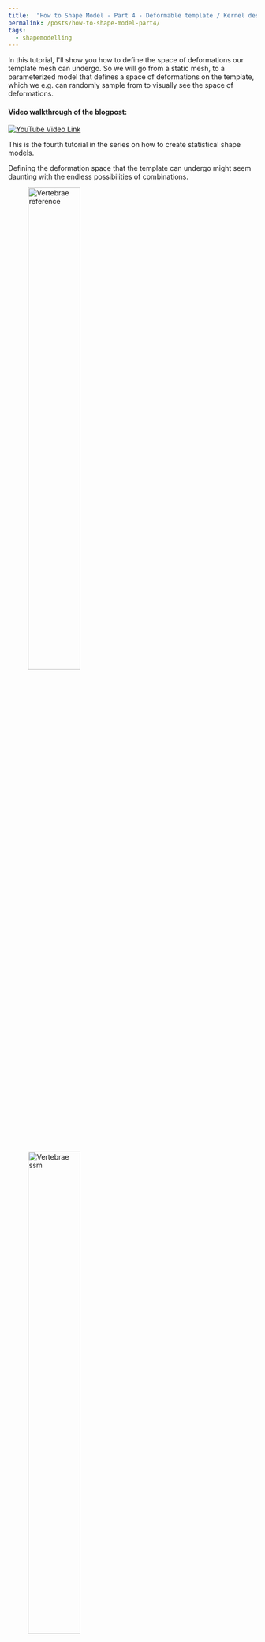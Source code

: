 ```yaml
---
title:  "How to Shape Model - Part 4 - Deformable template / Kernel design"
permalink: /posts/how-to-shape-model-part4/
tags:
  - shapemodelling
---
```


In this tutorial, I'll show you how to define the space of deformations our template mesh can undergo. So we will go from a static mesh, to a parameterized model that defines a space of deformations on the template, which we e.g. can randomly sample from to visually see the space of deformations.

#### Video walkthrough of the blogpost:

[![YouTube Video Link](https://img.youtube.com/vi/sOsaoDUIh94/0.jpg)](https://www.youtube.com/watch?v=sOsaoDUIh94 "How to Shape Model - Part4 - KERNEL DESIGN")

This is the fourth tutorial in the series on how to create statistical shape models. 

Defining the deformation space that the template can undergo might seem daunting with the endless possibilities of combinations. 

<figure>
  <img src="/images/posts/how-to-shape-model/vertebrae/ref.png" alt="Vertebrae reference" style="width:50%">
    <img src="/images/posts/how-to-shape-model/vertebrae/ssm.gif" alt="Vertebrae ssm" style="width:50%">
  <figcaption>Example of a static mesh and an animation of how the mesh can deform to different instances.</figcaption>
</figure>

Commonly asked questions on the Scalismo mailing list are “What parameters should I use for my model kernels” and “What kernels to choose”. 

With a few heuristics in mind and a clear plan for defining your kernels, this task becomes a lot simpler. 

For simplicity of this tutorial, I will not go into the formal definition of kernels.
For this, I suggest you take a look at the tutorial from the [scalismo tutorials](https://scalismo.org/docs/Tutorials/tutorial07) from the Scalismo website or the instruction video from the [statisticial shape modelling course](https://shapemodelling.cs.unibas.ch/ssm-course/) at the University of Basel. 

When talking about Gaussian Processes, a Kernel function describes how two data points are connected by describing their covariance. Simply said, when data point 1 moves, how much influence does this have on data point 2, if any at all? And also, how is the distance between point 1 and point 2 measured?

In this tutorial we will mainly look at the Gaussian kernel, and how we can modify it to, e.g. be symmetrical around a defined axis using the "symmetry kernel", only be active in certain areas using the "Change Point Kernel", or how to mix Gaussian kernels with different properties. Finally, I'll show the PCA kernel, as introduced in the first video, and how we can make it more flexible by augmenting it with an analytically defined kernel.

5 different types:
1. Gaussian Kernel
2. Mixture of Gaussians
3. Symmetry Kernel
4. Changepoint Kernel
5. Augmenting a PCA kernel

Many more kernels exist than just the Gaussian kernel - but I often find mixing different Gaussian kernels sufficient, instead of using other kernel types.

For the Gaussian Kernel, we have two parameters to set:
1. The Sigma value defines the "width" of the kernel. The smaller this value is, the more local it is, meaning that only very close points will have a covariance over 0.
2. The scaling parameter. This can be used to adjust the "strength" or "amplitude" of the function.

```scala
val sigma = 100
val scaling = 1

val kernel = GaussianKernel3D(sigma, scaling)
val diagonal = DiagonalKernel3D(kernel, 3)

val gp = GaussianProcess3D[EuclideanVector[_3D]](diagonal)
```
One thing we need to remember when working with kernels is the dimensionality we work with. I will only show 3D examples, so it would also be possible to model the covariance between dimensions. But for simplicity, we always assume that the 3 dimensions are independent when analytically defining kernels.
This is done using the DiagonalKernel.

With the kernel defined, we use it to define a Gaussian Process, which we'll use later for regression purposes. The Gaussian Process that we have defined is continuous, but we are actually only interested in its values at the positions of our reference mesh. We can sample random deformations from the model:
```scala
val ref = MeshIO.readMesh(new File("data/vertebrae/ref_20.ply")).get.operations.decimate(1000)
val sampleDeformation = gp.sampleAtPoints(ref)

val interpolatedSample = sampleDeformation.interpolate(TriangleMeshInterpolator3D())
// val interpolatedSample = sampleDeformation.interpolate(NearestNeighborInterpolator3D()) // Alternative interpolator
val sample = ref.transform((p : Point[_3D]) => p + interpolatedSample(p))
```
Internally, the sampleAtPoints create a huge covariance matrix. So depending on your memory, you might need to decimate the mesh first to get the code snippet to work. 

We can get around the problem by approximating the covariance matrix instead of explicitly calculating it.
```scala
val lowRankGP = LowRankGaussianProcess.approximateGPCholesky(
  ref,
  gp,
  relativeTolerance = 0.1,
  interpolator = NearestNeighborInterpolator3D()
)
val sampleDeformation = lowRankGP.sample()
val sample = ref.transform((p : Point[_3D]) => p + sampleDeformation(p))
```
The `relativeTolerance` specifies the approximation error that is allowed. Setting it to 0.0 will mean that the low-rank approximation will precisely describe the full covariance matrix. Usually, a value around 0.01 is desired. But, to begin with, I often put a higher value like 0.5 or 0.1 to quickly calculate the function and visualize it. The interpolator to use very much depends on your application. Either the nearest neighbor or the triangle mesh interpolators are good choices to try out. 
And now with the low-rank function, we should be able to sample without having to decimate our reference mesh first. 

A more convenient way to visualize samples from a Gaussian process is to build a Point Distribution Model from the low-rank Gaussian process. This allows us to directly sample meshes that follow the distribution represented by the Gaussian process and not have to deform the reference mesh manually from the given deformations. 
```scala
val pdm = PointDistributionModel3D(ref, lowRankGP)
val sampleFromPdm : TriangleMesh[_3D] = pdm.sample()
```
A Point distribution model can also be directly viewed in Scalismo, and we have access to all its parameters as well as a handle to sample from the model.
```scala
val ui = ScalismoUI()
ui.show(pdm, "pdm")
```

<figure>
  <img src="/images/posts/how-to-shape-model/scalismo_pdm.png" alt="Scalismo PDM" style="width:100%">
  <figcaption>Scalismo-UI visualization of a statistical shape model.</figcaption>
</figure>

After having found the correct parameters to use for the model, it can be stored in a file and directly read again from disk, to avoid computing the model when we use it in the following tutorials. 
```scala
StatismoIO.writeStatisticalTriangleMeshModel3D(pdm, new File("pdm.h5.json"))
val pdmRead = StatismoIO.readStatisticalTriangleMeshModel3D(new File("pdm.h5.json")).get
```

When inspecting the model, it is important to remember what the model will be used for. Our goal is to make the model flexible enough to represent all the other shapes in our dataset this also means that when we randomly sample from our model, it is perfectly fine that the deformations look exaggerated and produce non-natural shapes. The most important part is that the deformations are smooth such that the mesh does not intersect with itself. This also means that e.g. the mesh we see here is far from flexible enough to represent other meshes as it mainly shifts the position of the mesh around. 

For the sigma value, I like to use a value that is 1/2 or 1/3 of the longest distance in the mesh. By looking at the scene view in Scalismo, we can get a feeling for the size of the mesh. 

<figure>
  <img src="/images/posts/how-to-shape-model/scalismo_size.png" alt="Scalismo mesh size" style="width:100%">
  <figcaption>Scalismo-UI inspection of mesh size.</figcaption>
</figure>

Here we see that the mesh is 65mm on the X-axis, 77mm on the Y-axis and 39mm on the Z-axis. With the current value of sigma to 100, this means that all points will have some correlation, what this ends up practically meaning is that the deformations will translate the mesh around. 
Let's instead try to set Sigma to 35. Afterward, we can tune the scaling value if the magnitude of the deformations is not large enough. 

I would recommend starting with a simple model like this with a simple Gaussian kernel and then only making it more advanced if needed. 

And how do you know if more is needed? If the model has problems representing the meshes in your dataset, then more is needed. E.g. if some local curvatures are not nicely captured. 
You will only get to know so after running the non-rigid registration as introduced in the next two videos. 

For completeness of this video, let’s continue adding some local deformations to our model by combining a kernel with a large sigma and one with a small sigma, I.e. a global and a local kernel. I typically visualize each model separately on the mesh and then combine the kernels afterward.

```scala
val kernelCoarse = GaussianKernel3D(35, 10)
val kernelFine = GaussianKernel3D(10, 3)
val kernel = kernelCoarse + kernelFine
val diagonal = DiagonalKernel3D(kernel, 3)
```

<figure>
  <img src="/images/posts/how-to-shape-model/faces/pdm_gaussian.png" alt="PDM Gaussian" style="width:100%">
  <figcaption>Scalismo-UI visualization of a Gaussian kernel deformation.</figcaption>
</figure>

## Symmetry Kernel
An alternative kernel is the symmetry kernel. To showcase this kernel, I’ll use the reference mesh from the [Basel Face Model](https://faces.dmi.unibas.ch/bfm/bfm2019.html). First, let's look at how a random sample from the face model looks like with the kernel
```scala
val kernel = GaussianKernel3D(100, 10)
val diagonal = DiagonalKernel3D(kernel, 3)
``` 

In the kernel, we'll define the mesh to be symmetrical around the Z-axis. In reality, faces are of course not fully symmetrical, but it is a good global kernel to have, we can then always add local deformations to it. 
```scala
case class xMirroredKernel(kernel : PDKernel[_3D]) extends PDKernel[_3D]:
  override def domain = kernel.domain
  override def k(x: Point[_3D], y: Point[_3D]) = kernel(Point(x(0) * -1.0 ,x(1), x(2)), y)

def symmetrizeKernel(kernel : PDKernel[_3D]) : MatrixValuedPDKernel[_3D] = 
  val xmirrored = xMirroredKernel(kernel)
  val k1 = DiagonalKernel3D(kernel, 3)
  val k2 = DiagonalKernel3D(xmirrored * -1f, xmirrored, xmirrored)
  k1 + k2

val diagonal = symmetrizeKernel(GaussianKernel3D(100, 10))
```

<figure>
  <img src="/images/posts/how-to-shape-model/faces/pdm_symmetry.png" alt="PDM Symmetry" style="width:100%">
  <figcaption>Scalismo-UI visualization of a symmetrical Gaussian kernel deformation.</figcaption>
</figure>

## Changepoint Kernel
Another kernel is the change point kernel. For this, let’s stick with the face mesh and make one side of the face with one kind of kernel and the other side with an inactive kernel. In this way, we should see that only half of the face deforms when we sample from the model.
```scala
case class ChangePointKernel(kernel1 : MatrixValuedPDKernel[_3D], kernel2 : MatrixValuedPDKernel[_3D]) extends MatrixValuedPDKernel[_3D]():
  override def domain = EuclideanSpace[_3D]
  val outputDim = 3
  def s(p: Point[_3D]) =  1.0 / (1.0 + math.exp(-p(0)))
  def k(x: Point[_3D], y: Point[_3D]) = 
    val sx = s(x)
    val sy = s(y)
    kernel1(x,y) * sx * sy + kernel2(x,y) * (1-sx) * (1-sy)

val diagonal = ChangePointKernel(
  DiagonalKernel3D(GaussianKernel3D(100, 10), 3), 
  DiagonalKernel3D(GaussianKernel3D(1, 0), 3)
)
```
Make note of the s function, which defines which kernel to choose. This can either be binary to fully activate a kernel in a certain area, and fully deactivate it in others, or it can be made smooth as in the given example, such that the two kernels will have a smooth transition around the Z-axis in this case.

<figure>
  <img src="/images/posts/how-to-shape-model/faces/pdm_changepoint.png" alt="PDM Changepoint" style="width:100%">
  <figcaption>Scalismo-UI visualization of a changepoint kernel with Gaussian kernel deformation.</figcaption>
</figure>

## Augmented Statistical shape model
The final kernel I want to show is another mixture of kernels. This kernel could e.g. be used to iteratively include more data into your model.
We start out with 10 meshes that are registered, from this, we can create a PCA kernel as also shown in the first video. Of course, 10 principal components rarely contain all small possible deformations, so we can augment the model e.g. with a Gaussian kernel, to make it more flexible. 
```scala
val augmentedPDM = PointDistributionModel.augmentModel(pdm, lowRankGP)
```

And that’s the end of the practical guide to choosing your kernels and hyperparameters. Really the most crucial part is visualizing your models at every step of the way. Also, remember to look at the official Scalismo tutorial on [Gaussian Processes and Kernels](https://scalismo.org/docs/Tutorials/tutorial07) as the kernels are introduced there as well. 

In the next tutorial I'll show you:
* How to use the model we created to fit to a target mesh, also known as non-rigid registration.
